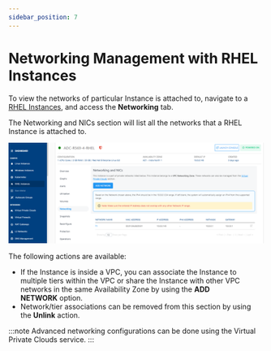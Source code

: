 ```yaml
---
sidebar_position: 7
---
```

# Networking Management with RHEL Instances

 To view the networks of particular Instance is attached to, navigate to a [RHEL Instances](AboutRHELInstances.md), and access the **Networking** tab.

The Networking and NICs section will list all the networks that a RHEL Instance is attached to.

![Networking Management](img/NetworkingManagement.png)

The following actions are available:

- If the Instance is inside a VPC, you can associate the Instance to multiple tiers within the VPC or share the Instance with other VPC networks in the same Availability Zone by using the **ADD NETWORK** option.
- Network/tier associations can be removed from this section by using the **Unlink** action.

:::note
Advanced networking configurations can be done using the Virtual Private Clouds service.
:::




